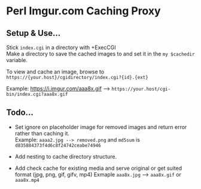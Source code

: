 <h1>Perl Imgur.com Caching Proxy</h1>

<h2>Setup & Use...</h2>

Stick `index.cgi` in a directory with +ExecCGI<br>
Make a directory to save the cached images to and set it in the `my $cachedir` variable. <br>

To view and cache an image, browse to `https://{your.host}/cgidirectory/index.cgi?{id}.{ext}` <br>

Example: https://i.imgur.com/aaa8x.gif --> `https://your.host/cgi-bin/index.cgi?aaa8x.gif`

<h2>Todo...</h2>

* Set ignore on placeholder image for removed images and return error rather than caching it. <br>
  Example: `aaaa2.jpg --> removed.png` and `md5sum` is `d835884373f4d6c8f24742ceabe74946`

* Add nesting to cache directory structure.

* Add check cache for existing media and serve original or get suited format (jpg, png, gif, gifv, mp4)
  Exmaple `aaa8x.jpg` --> `aaa8x.gif` or `aaa8x.mp4`
